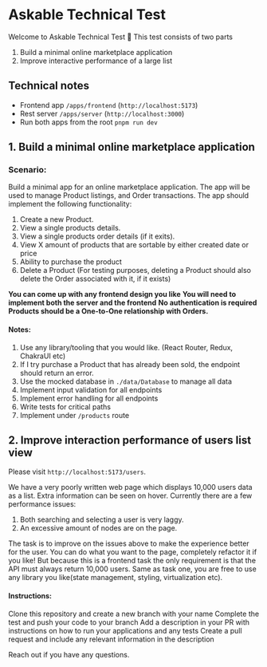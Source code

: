# Askable Technical Test

Welcome to Askable Technical Test 🚀 This test consists of two parts

1. Build a minimal online marketplace application
2. Improve interactive performance of a large list

## Technical notes

- Frontend app `/apps/frontend` (`http://localhost:5173`)
- Rest server `/apps/server` (`http://localhost:3000`)
- Run both apps from the root `pnpm run dev`

## 1. Build a minimal online marketplace application

### Scenario:

Build a minimal app for an online marketplace application. The app will be used to manage Product listings, and Order transactions. The app should implement the following functionality:

1. Create a new Product.
1. View a single products details.
1. View a single products order details (if it exits).
1. View X amount of products that are sortable by either created date or price
1. Ability to purchase the product
1. Delete a Product (For testing purposes, deleting a Product should also delete the Order associated with it, if it exists)

**You can come up with any frontend design you like**
**You will need to implement both the server and the frontend**
**No authentication is required**
**Products should be a One-to-One relationship with Orders.**

#### Notes:

1. Use any library/tooling that you would like. (React Router, Redux, ChakraUI etc)
1. If I try purchase a Product that has already been sold, the endpoint should return an error.
1. Use the mocked database in `./data/Database` to manage all data
1. Implement input validation for all endpoints
1. Implement error handling for all endpoints
1. Write tests for critical paths
1. Implement under `/products` route

## 2. Improve interaction performance of users list view

Please visit `http://localhost:5173/users`.

We have a very poorly written web page which displays 10,000 users data as a list. Extra information can be seen on hover.
Currently there are a few performance issues:

1. Both searching and selecting a user is very laggy.
2. An excessive amount of nodes are on the page.

The task is to improve on the issues above to make the experience better for the user.
You can do what you want to the page, completely refactor it if you like! But because this is a frontend task the only requirement is that the API must always return 10,000 users.
Same as task one, you are free to use any library you like(state management, styling, virtualization etc).

#### Instructions:

Clone this repository and create a new branch with your name
Complete the test and push your code to your branch
Add a description in your PR with instructions on how to run your applications and any tests
Create a pull request and include any relevant information in the description

Reach out if you have any questions.

